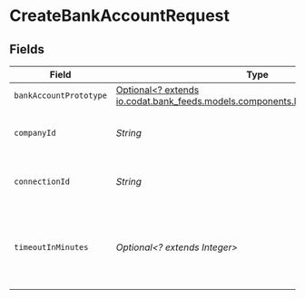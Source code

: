 # CreateBankAccountRequest


## Fields

| Field                                                                                                                             | Type                                                                                                                              | Required                                                                                                                          | Description                                                                                                                       | Example                                                                                                                           |
| --------------------------------------------------------------------------------------------------------------------------------- | --------------------------------------------------------------------------------------------------------------------------------- | --------------------------------------------------------------------------------------------------------------------------------- | --------------------------------------------------------------------------------------------------------------------------------- | --------------------------------------------------------------------------------------------------------------------------------- |
| `bankAccountPrototype`                                                                                                            | [Optional<? extends io.codat.bank_feeds.models.components.BankAccountPrototype>](../../models/components/BankAccountPrototype.md) | :heavy_minus_sign:                                                                                                                | N/A                                                                                                                               |                                                                                                                                   |
| `companyId`                                                                                                                       | *String*                                                                                                                          | :heavy_check_mark:                                                                                                                | Unique identifier for a company.                                                                                                  | 8a210b68-6988-11ed-a1eb-0242ac120002                                                                                              |
| `connectionId`                                                                                                                    | *String*                                                                                                                          | :heavy_check_mark:                                                                                                                | Unique identifier for a connection.                                                                                               | 2e9d2c44-f675-40ba-8049-353bfcb5e171                                                                                              |
| `timeoutInMinutes`                                                                                                                | *Optional<? extends Integer>*                                                                                                     | :heavy_minus_sign:                                                                                                                | Time limit for the push operation to complete before it is timed out.                                                             |                                                                                                                                   |